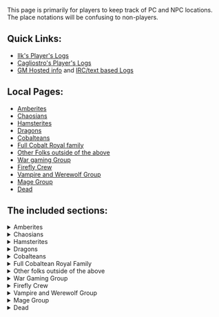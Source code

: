 This page is primarily for players to keep track of PC and NPC locations. The place notations will be confusing to non-players.

## Quick Links: 
 + [Ilk's Player's Logs](//web.mit.edu/~dskern/www/amber/)
 + [Cagliostro's Player's Logs](//cagliostro.awardspace.com/logs/)
 + [GM Hosted info](//plan-b.org/~dkap/Amber) and [IRC/text based Logs](//plan-b.org/~dkap/Amber/logs/)

## Local Pages:

 + [Amberites](WhoIsWhereAmberites)
 + [Chaosians](WhoIsWhereChaosians)
 + [Hamsterites](WhoIsWhereHamsterites)
 + [Dragons](WhoIsWhereDragons)
 + [Cobalteans](WhoIsWhereCobalteans)
 + [Full Cobalt Royal family](CobalteanRoyalFamily)
 + [Other Folks outside of the above](WhoIsWhereOther)
 + [War gaming Group](WhoIsWhereWargamingGroup)
 + [Firefly Crew](WhoIsWhereFirefly)
 + [Vampire and Werewolf Group](WhoIsWhereVampWolfGroup)
 + [Mage Group](WhoIsWhereMages)
 + [Dead](WhoIsWhereDead)

## The included sections:

<details><summary>Amberites</summary>

{% capture my_include %}{% include_relative WhoIsWhereAmberites.md %}{% endcapture %}
{{ my_include | markdownify }}

</details>

<details><summary>Chaosians</summary>

{% capture my_include %}{% include_relative WhoIsWhereChaosians.md %}{% endcapture %}
{{ my_include | markdownify }}

</details>

<details><summary>Hamsterites</summary>

{% capture my_include %}{% include_relative WhoIsWhereHamsterites.md %}{% endcapture %}
{{ my_include | markdownify }}

</details>

<details><summary>Dragons</summary>

{% capture my_include %}{% include_relative WhoIsWhereDragons.md %}{% endcapture %}
{{ my_include | markdownify }}

</details>

<details><summary>Cobalteans</summary>

{% capture my_include %}{% include_relative WhoIsWhereCobalteans.md %}{% endcapture %}
{{ my_include | markdownify }}

</details>

<details><summary>Full Cobaltean Royal Family</summary>

{% capture my_include %}{% include_relative CobalteanRoyalFamily.md %}{% endcapture %}
{{ my_include | markdownify }}

</details>

<details><summary>Other folks outside of the above</summary>

{% capture my_include %}{% include_relative WhoIsWhereOther.md %}{% endcapture %}
{{ my_include | markdownify }}

</details>

<details><summary>War Gaming Group</summary>

{% capture my_include %}{% include_relative WhoIsWhereWargamingGroup.md %}{% endcapture %}
{{ my_include | markdownify }}

</details>

<details><summary>Firefly Crew</summary>

{% capture my_include %}{% include_relative WhoIsWhereFirefly.md %}{% endcapture %}
{{ my_include | markdownify }}

</details>

<details><summary>Vampire and Werewolf Group</summary>

Not migrated yet

</details>

<details><summary>Mage Group</summary>

Not migrated yet

</details>

<details><summary>Dead</summary>

{% capture my_include %}{% include_relative WhoIsWhereDead.md %}{% endcapture %}
{{ my_include | markdownify }}

</details>
